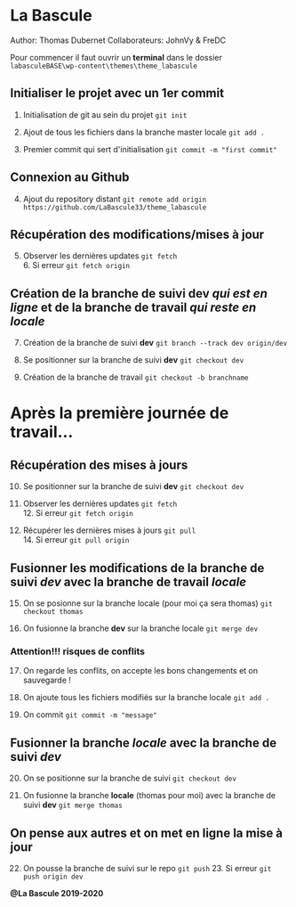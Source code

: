 # La Bascule

Author: Thomas Dubernet 
Collaborateurs: JohnVy & FreDC

Pour commencer il faut ouvrir un **terminal** dans le dossier ```labasculeBASE\wp-content\themes\theme_labascule```
## Initialiser le projet avec un 1er commit

1. Initialisation de git au sein du projet ```git init```  

2. Ajout de tous les fichiers dans la branche master locale ```git add .```  

3. Premier commit qui sert d'initialisation ```git commit -m "first commit"```

## Connexion au Github

4. Ajout du repository distant ```git remote add origin https://github.com/LaBascule33/theme_labascule```

## Récupération des modifications/mises à jour

5. Observer les dernières updates ```git fetch```  
    6. Si erreur ```git fetch origin```


## Création de la branche de suivi dev *qui est en ligne* et de la branche de travail *qui reste en locale*

7. Création de la branche de suivi **dev** ```git branch --track dev origin/dev```

8. Se positionner sur la branche de suivi **dev** ```git checkout dev```

9. Création de la branche de travail ```git checkout -b branchname```

# Après la première journée de travail...

## Récupération des mises à jours

10. Se positionner sur la branche de suivi **dev** ```git checkout dev```

11. Observer les dernières updates ```git fetch```  
    12. Si erreur ```git fetch origin```

13. Récupérer les dernières mises à jours ```git pull```  
    14. Si erreur ```git pull origin```

## Fusionner les modifications de la branche de suivi *dev* avec la branche de travail *locale*

15. On se posionne sur la branche locale (pour moi ça sera thomas) ```git checkout thomas```

16. On fusionne la branche **dev** sur la branche locale ```git merge dev```

### Attention!!!  risques de conflits


17. On regarde les conflits, on accepte les bons changements et on sauvegarde !

18. On ajoute tous les fichiers modifiés sur la branche locale ```git add .```

19. On commit ```git commit -m "message"```

## Fusionner la branche *locale* avec la branche de suivi *dev*

20. On se positionne sur la branche de suivi ```git checkout dev```

21. On fusionne la branche **locale** (thomas pour moi) avec la branche de suivi **dev** ```git merge thomas```

## On pense aux autres et on met en ligne la mise à jour

22. On pousse la branche de suivi sur le repo ```git push```
    23. Si erreur ```git push origin dev```




**@La Bascule 2019-2020**
